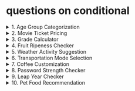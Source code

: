 # questions on conditional

<details>
<summary>
1. Age Group Categorization
</summary>
Classify a person's age group: Child (<13),
Teenager (13-19), Adult(20 - 59), Senior (60+).
</details>

<details>
<summary>
2. Movie Ticket Pricing
</summary>
Problem: Movie tickets are priced based on age: $12 for adults(18 and over), $8 for children. Everyone gets a $2 discount on Wednesday.
</details>

<details>
<summary>
3. Grade Calculator
</summary>
Problem: Assign a letter grade based on a student's score: A(90-100), B(80,89), C(70-79), D(60-69), F(below 60).
</details>

<details>
<summary>
4. Fruit Ripeness Checker
</summary>
Problem: Determine if a fruit is ripe,overripe, or unripe based on color.(e.g.,Banana: Green - Unripe, Yellow - Ripe , Brown - Overripe)
</details>

<details>
<summary>
5. Weather Activity Suggestion
</summary>
Problem: Suggest an activity based on the weather(e.g.,Sunny - Go for a walk,Rainy - Read a book, Snowy - Build a snowman).
</details>

<details>
<summary>
6. Transportation Mode Selection
</summary>
Problem: Choose a mode of transportation based on the distance (e.g., <3 km: Walk, 3-15 km: Bike, > 15 km : car).
</details>


<details>
<summary>
7. Coffee Customization 
</summary>
Problem: Customize a coffee order: "Small","Medium",or "Large" with an option for "Extra shot" of espresso.
</details>


<details>
<summary>
8. Password Strength Checker
</summary>
Problem: Check if a password is "Weak", or "Strong". Criteria: < 6 chars(Weak), 6-10 chars(Medium), >10 chars(Strong).
</details>


<details>
<summary>
9. Leap Year Checker
</summary>
Problem: Determine if a year is a leap year.(Leap years are divisible by 4, but not by 100 unless also divisible by 400).
</details>


<details>
<summary>
10. Pet Food Recommendation
</summary>
Problem: Recommend a type of pet food based on the pet's species and age.(e.g.,Dog: <2 years-Puppy food, Cat > 5years - Senior cat food).
</details>